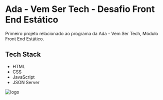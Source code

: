 # Ada -  Vem Ser Tech -  Desafio Front End Estático

Primeiro projeto relacionado ao programa da Ada - Vem Ser Tech, Módulo Front End Estático.

## Tech Stack

- HTML
- CSS
- JavaScript
- JSON Server

![logo](src/assets/img.jpg)
